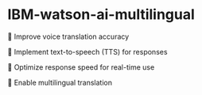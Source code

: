 # IBM-watson-ai-multilingual

🔹 Improve voice translation accuracy

🔹 Implement text-to-speech (TTS) for responses

🔹 Optimize response speed for real-time use

🔹 Enable multilingual translation
